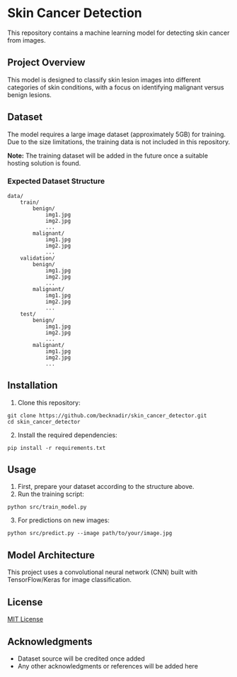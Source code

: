 # Skin Cancer Detection

This repository contains a machine learning model for detecting skin cancer from images.

## Project Overview

This model is designed to classify skin lesion images into different categories of skin conditions, with a focus on identifying malignant versus benign lesions.

## Dataset

The model requires a large image dataset (approximately 5GB) for training. Due to the size limitations, the training data is not included in this repository. 

**Note:** The training dataset will be added in the future once a suitable hosting solution is found.

### Expected Dataset Structure

```
data/
    train/
        benign/
            img1.jpg
            img2.jpg
            ...
        malignant/
            img1.jpg
            img2.jpg
            ...
    validation/
        benign/
            img1.jpg
            img2.jpg
            ...
        malignant/
            img1.jpg
            img2.jpg
            ...
    test/
        benign/
            img1.jpg
            img2.jpg
            ...
        malignant/
            img1.jpg
            img2.jpg
            ...
```

## Installation

1. Clone this repository:
```
git clone https://github.com/becknadir/skin_cancer_detector.git
cd skin_cancer_detector
```

2. Install the required dependencies:
```
pip install -r requirements.txt
```

## Usage

1. First, prepare your dataset according to the structure above.
2. Run the training script:
```
python src/train_model.py
```
3. For predictions on new images:
```
python src/predict.py --image path/to/your/image.jpg
```

## Model Architecture

This project uses a convolutional neural network (CNN) built with TensorFlow/Keras for image classification.

## License

[MIT License](LICENSE)

## Acknowledgments

- Dataset source will be credited once added
- Any other acknowledgments or references will be added here 
